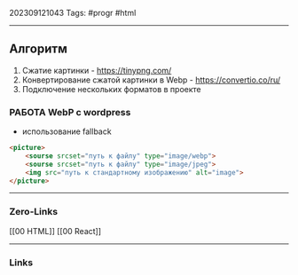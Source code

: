 202309121043
Tags: #progr #html 

---
## Алгоритм 
1. Сжатие картинки - https://tinypng.com/
2. Конвертирование сжатой картинки в Webp - https://convertio.co/ru/
3. Подключение нескольких форматов в проекте 
### РАБОТА WebP с wordpress 
 - использование fallback
```HTML
<picture>
	<sourse srcset="путь к файлу" type="image/webp">
	<sourse srcset="путь к файлу" type="image/jpeg">
	<img src="путь к стандартному изображению" alt="image">
</picture>

```

---
### Zero-Links
[[00 HTML]]
[[00 React]]

---
### Links
